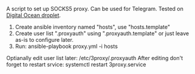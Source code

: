 A script to set up SOCKS5 proxy. Can be used for Telegram.
Tested on [Digital Ocean droplet](http://www.digitalocean.com/?refcode=a2c0ba080f43).


1. Create ansible inventory named "hosts", use "hosts.template"
2. Create user list ".proxyauth" using ".proxyauth.template" or just leave as-is to configure later.
3. Run:
ansible-playbook proxy.yml -i hosts

Optianally edit user list later:
/etc/3proxy/.proxyauth
After editing don't forget to restart srvice:
systemctl restart 3proxy.service
